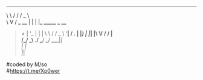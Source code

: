  __   __       ___                 
 \ \ / /      / _ \                
  \ V / _ __ | | | |_   _____ _ __ 
   > < | '_ \| | | \ \ / / _ \ '__|
  / . \| |_) | |_| |\ V /  __/ |   
 /_/ \_\ .__/ \___/  \_/ \___|_|   
       | |                         
       |_|                         

#coded	by  M/so  
#https://t.me/Xp0wer


